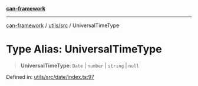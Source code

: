 [**can-framework**](../../../README.md)

***

[can-framework](../../../modules.md) / [utils/src](../README.md) / UniversalTimeType

# Type Alias: UniversalTimeType

> **UniversalTimeType**: `Date` \| `number` \| `string` \| `null`

Defined in: [utils/src/date/index.ts:97](https://github.com/acanowl/acanowl-framework/blob/803929d309daee638a276dd80756bc2cc91479c5/packages/utils/src/date/index.ts#L97)
